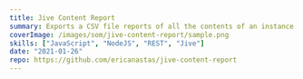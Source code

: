 ```yaml
---
title: Jive Content Report
summary: Exports a CSV file reports of all the contents of an instance of Jive.
coverImage: /images/som/jive-content-report/sample.png
skills: ["JavaScript", "NodeJS", "REST", "Jive"]
date: "2021-01-26"
repo: https://github.com/ericanastas/jive-content-report
---
```


